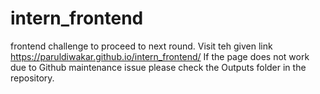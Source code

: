 # intern_frontend
frontend challenge to proceed to next round.
Visit teh given link 
https://paruldiwakar.github.io/intern_frontend/
If the page does not work due to Github maintenance issue please check the Outputs folder in the repository.
